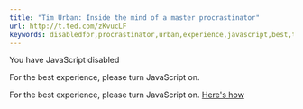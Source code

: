 ```yaml
---
title: "Tim Urban: Inside the mind of a master procrastinator"
url: http://t.ted.com/zKvucLF
keywords: disabledfor,procrastinator,urban,experience,javascript,best,turn,tim,mind,master,heres,inside
---
```

You have JavaScript disabled

For the best experience, please turn JavaScript on.

For the best experience, please turn JavaScript on. [Here\'s how](https://enable-javascript.com/)

